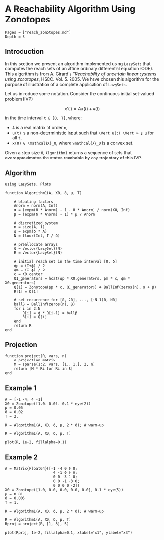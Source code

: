 # A Reachability Algorithm Using Zonotopes

```@contents
Pages = ["reach_zonotopes.md"]
Depth = 3
```

## Introduction

In this section we present an algorithm implemented using `LazySets` that
computes the reach sets of an affine ordinary differential equation (ODE).
This algorithm is from A. Girard's
*"Reachability of uncertain linear systems using zonotopes*, HSCC. Vol. 5. 2005.
We have chosen this algorithm for the purpose of illustration of a complete
application of `LazySets`.

Let us introduce some notation. Consider the continuous initial set-valued problem
(IVP)

```math
    x'(t) = A x(t) + u(t)
```
in the time interval ``t ∈ [0, T]``, where:

-  ``A`` is a real matrix of order ``n``,
- ``u(t)`` is a non-deterministic input such that ``\Vert u(t) \Vert_∞ ≦ μ`` for all ``t``,
- ``x(0) ∈ \mathcal{X}_0``, where ``\mathcal{X}_0`` is a convex set.

Given a step size ``δ``, `Algorithm1` returns a sequence of sets that
overapproximates the states reachable by any trajectory of this IVP.

## Algorithm

```@example example_reach_zonotopes
using LazySets, Plots

function Algorithm1(A, X0, δ, μ, T)

    # bloating factors
    Anorm = norm(A, Inf)
    α = (expm(δ * Anorm) - 1 - δ * Anorm) / norm(X0, Inf)
    β = (expm(δ * Anorm) - 1) * μ / Anorm

    # discretized system
    n = size(A, 1)
    ϕ = expm(δ * A)
    N = floor(Int, T / δ)

    # preallocate arrays
    Q = Vector{LazySet}(N)
    R = Vector{LazySet}(N)

    # initial reach set in the time interval [0, δ]
    ϕp = (I+ϕ) / 2
    ϕm = (I-ϕ) / 2
    c = X0.center
    Q1_generators = hcat(ϕp * X0.generators, ϕm * c, ϕm * X0.generators)
    Q[1] = Zonotope(ϕp * c, Q1_generators) ⊕ BallInf(zeros(n), α + β)
    R[1] = Q[1]

    # set recurrence for [δ, 2δ], ..., [(N-1)δ, Nδ]
    ballβ = BallInf(zeros(n), β)
    for i in 2:N
        Q[i] = ϕ * Q[i-1] ⊕ ballβ
        R[i] = Q[i]
    end
    return R
end
```

## Projection

```@example example_reach_zonotopes
function project(R, vars, n)
    # projection matrix
    M = sparse(1:2, vars, [1., 1.], 2, n)
    return [M * Ri for Ri in R]
end
```

## Example 1

```@example example_reach_zonotopes
A = [-1 -4; 4 -1]
X0 = Zonotope([1.0, 0.0], 0.1 * eye(2))
μ = 0.05
δ = 0.02
T = 2.

R = Algorithm1(A, X0, δ, μ, 2 * δ); # warm-up

R = Algorithm1(A, X0, δ, μ, T)

plot(R, 1e-2, fillalpha=0.1)
```


## Example 2

```@example example_reach_zonotopes
A = Matrix{Float64}([-1 -4 0 0 0;
                      4 -1 0 0 0;
                      0 0 -3 1 0;
                      0 0 -1 -3 0;
                      0 0 0 0 -2])
X0 = Zonotope([1.0, 0.0, 0.0, 0.0, 0.0], 0.1 * eye(5))
μ = 0.01
δ = 0.005
T = 1.

R = Algorithm1(A, X0, δ, μ, 2 * δ); # warm-up

R = Algorithm1(A, X0, δ, μ, T)
Rproj = project(R, [1, 3], 5)

plot(Rproj, 1e-2, fillalpha=0.1, xlabel="x1", ylabel="x3")
```
